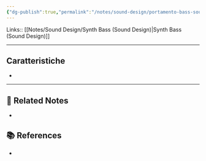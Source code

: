 ```yaml
---
{"dg-publish":true,"permalink":"/notes/sound-design/portamento-bass-sound-design/","tags":["type/note"]}
---
```


Links:: [[Notes/Sound Design/Synth Bass (Sound Design)\|Synth Bass (Sound Design)]]

---

## Caratteristiche

- 






---

## 🔗 Related Notes

- 

## 📚 References

- 

